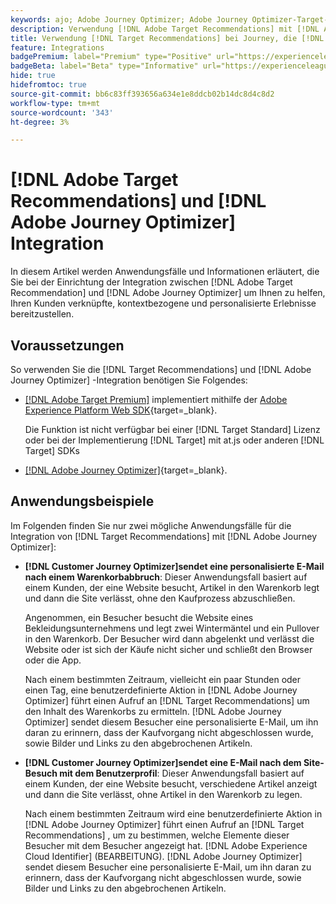 ```yaml
---
keywords: ajo; Adobe Journey Optimizer; Adobe Journey Optimizer-Target-Integration; Empfehlungen; Target-Empfehlungen; Integration
description: Verwendung [!DNL Adobe Target Recommendations] mit [!DNL Adobe Journey Optimizer].
title: Verwendung [!DNL Target Recommendations] bei Journey, die [!DNL Adobe Journey Optimizer]?
feature: Integrations
badgePremium: label="Premium" type="Positive" url="https://experienceleague.adobe.com/docs/target/using/introduction/intro.html?lang=en#premium newtab=true" tooltip="Erfahren Sie, was in Target Premium enthalten ist."
badgeBeta: label="Beta" type="Informative" url="https://experienceleague.adobe.com/docs/target/using/introduction/intro.html?lang=de#beta newtab=true" tooltip="Was sind Beta-Funktionen in  [!DNL Adobe Target]?"
hide: true
hidefromtoc: true
source-git-commit: bb6c83ff393656a634e1e8ddcb02b14dc8d4c8d2
workflow-type: tm+mt
source-wordcount: '343'
ht-degree: 3%

---
```


# [!DNL Adobe Target Recommendations] und [!DNL Adobe Journey Optimizer] Integration

In diesem Artikel werden Anwendungsfälle und Informationen erläutert, die Sie bei der Einrichtung der Integration zwischen [!DNL Adobe Target Recommendation] und [!DNL Adobe Journey Optimizer] um Ihnen zu helfen, Ihren Kunden verknüpfte, kontextbezogene und personalisierte Erlebnisse bereitzustellen.

## Voraussetzungen 

So verwenden Sie die [!DNL Target Recommendations] und [!DNL Adobe Journey Optimizer] -Integration benötigen Sie Folgendes:

* [[!DNL Adobe Target Premium]](/help/main/c-intro/intro.md#premium) implementiert mithilfe der [Adobe Experience Platform Web SDK](https://experienceleague.adobe.com/docs/target-dev/developer/client-side/aep-web-sdk.html?lang=de){target=_blank}.

  Die Funktion ist nicht verfügbar bei einer [!DNL Target Standard] Lizenz oder bei der Implementierung [!DNL Target] mit at.js oder anderen [!DNL Target] SDKs

* [[!DNL Adobe Journey Optimizer]](https://experienceleague.adobe.com/docs/journey-optimizer/using/ajo-home.html){target=_blank}.

## Anwendungsbeispiele

Im Folgenden finden Sie nur zwei mögliche Anwendungsfälle für die Integration von [!DNL Target Recommendations] mit [!DNL Adobe Journey Optimizer]:

* **[!DNL Customer Journey Optimizer]sendet eine personalisierte E-Mail nach einem Warenkorbabbruch**: Dieser Anwendungsfall basiert auf einem Kunden, der eine Website besucht, Artikel in den Warenkorb legt und dann die Site verlässt, ohne den Kaufprozess abzuschließen.

  Angenommen, ein Besucher besucht die Website eines Bekleidungsunternehmens und legt zwei Wintermäntel und ein Pullover in den Warenkorb. Der Besucher wird dann abgelenkt und verlässt die Website oder ist sich der Käufe nicht sicher und schließt den Browser oder die App.

  Nach einem bestimmten Zeitraum, vielleicht ein paar Stunden oder einen Tag, eine benutzerdefinierte Aktion in [!DNL Adobe Journey Optimizer] führt einen Aufruf an [!DNL Target Recommendations] um den Inhalt des Warenkorbs zu ermitteln. [!DNL Adobe Journey Optimizer] sendet diesem Besucher eine personalisierte E-Mail, um ihn daran zu erinnern, dass der Kaufvorgang nicht abgeschlossen wurde, sowie Bilder und Links zu den abgebrochenen Artikeln.

* **[!DNL Customer Journey Optimizer]sendet eine E-Mail nach dem Site-Besuch mit dem Benutzerprofil**: Dieser Anwendungsfall basiert auf einem Kunden, der eine Website besucht, verschiedene Artikel anzeigt und dann die Site verlässt, ohne Artikel in den Warenkorb zu legen.

  Nach einem bestimmten Zeitraum wird eine benutzerdefinierte Aktion in [!DNL Adobe Journey Optimizer] führt einen Aufruf an [!DNL Target Recommendations] , um zu bestimmen, welche Elemente dieser Besucher mit dem Besucher angezeigt hat. [!DNL Adobe Experience Cloud Identifier] (BEARBEITUNG). [!DNL Adobe Journey Optimizer] sendet diesem Besucher eine personalisierte E-Mail, um ihn daran zu erinnern, dass der Kaufvorgang nicht abgeschlossen wurde, sowie Bilder und Links zu den abgebrochenen Artikeln.

